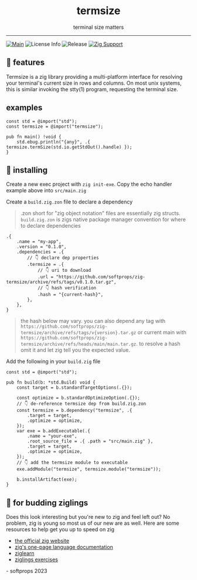 <h1 align="center">
    termsize
</h1>

<div align="center">
    terminal size matters
</div>

---

[![Main](https://github.com/softprops/zig-termsize/actions/workflows/main.yml/badge.svg)](https://github.com/softprops/zig-termsize/actions/workflows/main.yml) ![License Info](https://img.shields.io/github/license/softprops/zig-termsize) ![Release](https://img.shields.io/github/v/release/softprops/zig-termsize) [![Zig Support](https://img.shields.io/badge/zig-0.11.0-black?logo=zig)](https://ziglang.org/documentation/0.11.0/)

## 🍬 features

Termsize is a zig library providing a multi-platform interface for resolving your terminal's current size in rows and columns. On most unix systems, this is similar invoking the stty(1) program, requesting the terminal size.

## examples

```zig
const std = @import("std");
const termsize = @import("termsize");

pub fn main() !void {
    std.ebug.println("{any}", .{ termsize.termSize(std.io.getStdOut().handle) });
}
```

## 📼 installing

Create a new exec project with `zig init-exe`. Copy the echo handler example above into `src/main.zig`

Create a `build.zig.zon` file to declare a dependency

> .zon short for "zig object notation" files are essentially zig structs. `build.zig.zon` is zigs native package manager convention for where to declare dependencies

```zig
.{
    .name = "my-app",
    .version = "0.1.0",
    .dependencies = .{
        // 👇 declare dep properties
        .termsize = .{
            // 👇 uri to download
            .url = "https://github.com/softprops/zig-termsize/archive/refs/tags/v0.1.0.tar.gz",
            // 👇 hash verification
            .hash = "{current-hash}",
        },
    },
}
```

> the hash below may vary. you can also depend any tag with `https://github.com/softprops/zig-termsize/archive/refs/tags/v{version}.tar.gz` or current main with `https://github.com/softprops/zig-termsize/archive/refs/heads/main/main.tar.gz`. to resolve a hash omit it and let zig tell you the expected value.

Add the following in your `build.zig` file

```zig
const std = @import("std");

pub fn build(b: *std.Build) void {
    const target = b.standardTargetOptions(.{});

    const optimize = b.standardOptimizeOption(.{});
    // 👇 de-reference termsize dep from build.zig.zon
    const termsize = b.dependency("termsize", .{
        .target = target,
        .optimize = optimize,
    });
    var exe = b.addExecutable(.{
        .name = "your-exe",
        .root_source_file = .{ .path = "src/main.zig" },
        .target = target,
        .optimize = optimize,
    });
    // 👇 add the termsize module to executable
    exe.addModule("termsize", termsize.module("termsize"));

    b.installArtifact(exe);
}
```

## 🥹 for budding ziglings

Does this look interesting but you're new to zig and feel left out? No problem, zig is young so most us of our new are as well. Here are some resources to help get you up to speed on zig

- [the official zig website](https://ziglang.org/)
- [zig's one-page language documentation](https://ziglang.org/documentation/0.11.0/)
- [ziglearn](https://ziglearn.org/)
- [ziglings exercises](https://github.com/ratfactor/ziglings)

\- softprops 2023
